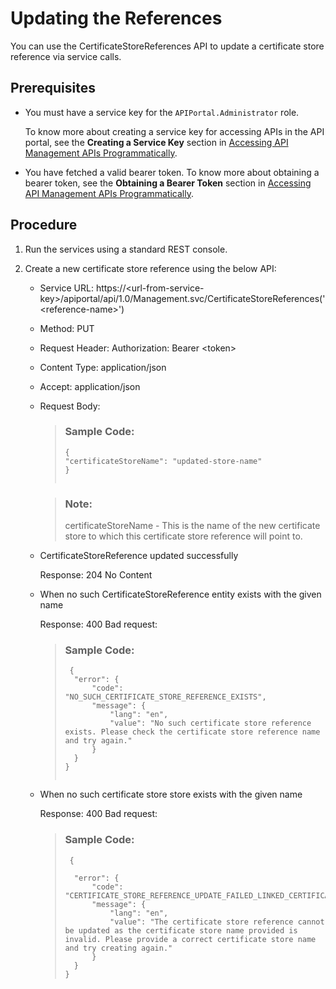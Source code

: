 <!-- loioe2a9ec49afdc4087b5fdcd768550a7ed -->

# Updating the References

You can use the CertificateStoreReferences API to update a certificate store reference via service calls.



<a name="loioe2a9ec49afdc4087b5fdcd768550a7ed__prereq_lmj_lkg_rz"/>

## Prerequisites

-   You must have a service key for the `APIPortal.Administrator` role.

    To know more about creating a service key for accessing APIs in the API portal, see the **Creating a Service Key** section in [Accessing API Management APIs Programmatically](APIM-Initial-Setup/accessing-api-management-apis-programmatically-24a2c37.md).

-   You have fetched a valid bearer token. To know more about obtaining a bearer token, see the **Obtaining a Bearer Token** section in [Accessing API Management APIs Programmatically](APIM-Initial-Setup/accessing-api-management-apis-programmatically-24a2c37.md).



<a name="loioe2a9ec49afdc4087b5fdcd768550a7ed__steps_xzq_hr4_dmb"/>

## Procedure

1.  Run the services using a standard REST console.

2.  Create a new certificate store reference using the below API:

    -   Service URL: https://<url-from-service-key\>/apiportal/api/1.0/Management.svc/CertificateStoreReferences\('<reference-name\>'\)
    -   Method: PUT
    -   Request Header: Authorization: Bearer <token\>
    -   Content Type: application/json
    -   Accept: application/json
    -   Request Body:

        > ### Sample Code:  
        > ```
        > {
        > "certificateStoreName": "updated-store-name"
        > }								
        > 							
        > ```

        > ### Note:  
        > certificateStoreName - This is the name of the new certificate store to which this certificate store reference will point to.


    -   CertificateStoreReference updated successfully

        Response: 204 No Content

    -   When no such CertificateStoreReference entity exists with the given name

        Response: 400 Bad request:

        > ### Sample Code:  
        > ```
        >  {
        > 	"error": {
        > 		"code": "NO_SUCH_CERTIFICATE_STORE_REFERENCE_EXISTS",
        > 		"message": {
        > 			"lang": "en",
        > 			"value": "No such certificate store reference exists. Please check the certificate store reference name and try again."
        > 		}
        > 	}
        > }
        > 	
        > ```

    -   When no such certificate store store exists with the given name

        Response: 400 Bad request:

        > ### Sample Code:  
        > ```
        >  {
        > 
        > 	"error": {
        > 		"code": "CERTIFICATE_STORE_REFERENCE_UPDATE_FAILED_LINKED_CERTIFICATE_STORE_VALIDATION_ERROR",
        > 		"message": {
        > 			"lang": "en",
        > 			"value": "The certificate store reference cannot be updated as the certificate store name provided is invalid. Please provide a correct certificate store name and try creating again."
        > 		}
        > 	}
        > }
        > ```



